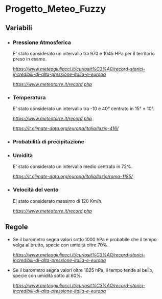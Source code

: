 # Progetto_Meteo_Fuzzy
## Variabili
- ### Pressione Atmosferica
    E' stato considerato un intervallo tra 970 e 1045 HPa per il territorio preso in esame.

    _https://www.meteogiuliacci.it/curiosit%C3%A0/record-storici-incredibili-di-alta-pressione-italia-e-europa_

    _https://www.meteotorre.it/record.php_
- ### Temperatura
    E' stato considerato un intervallo tra -10 e 40° centrato in 15° ± 10°.

    _https://www.meteotorre.it/record.php_

    _https://it.climate-data.org/europa/italia/lazio-416/_
- ### Probabilità di precipitazione
- ### Umidità
    E' stato considerato un intervallo medio centrato in 72%.

    _https://it.climate-data.org/europa/italia/lazio/roma-1185/_
- ### Velocità del vento
    E' stato considerato massimo di 120 Km/h.

    _https://www.meteotorre.it/record.php_
    
## Regole
- Se il barometro segna valori sotto 1000 hPa è probabile che il tempo volga al brutto, specie con umidità oltre 70%.

  _https://www.meteogiuliacci.it/curiosit%C3%A0/record-storici-incredibili-di-alta-pressione-italia-e-europa_
- Se il barometro segna valori oltre 1025 hPa,  il tempo tende al bello, specie con umidità sotto al 60%.

    _https://www.meteogiuliacci.it/curiosit%C3%A0/record-storici-incredibili-di-alta-pressione-italia-e-europa_

